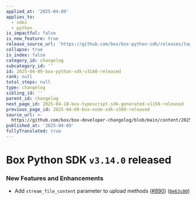 ```yaml
---
applied_at: '2025-04-09'
applies_to:
  - sdks
  - python
is_impactful: false
is_new_feature: true
release_source_url: 'https://github.com/box/box-python-sdk/releases/tag/v3.14.0'
collapse: true
is_index: false
category_id: changelog
subcategory_id: ''
id: 2025-04-09-box-python-sdk-v3140-released
rank: null
total_steps: null
type: changelog
sibling_id: ''
parent_id: changelog
next_page_id: 2025-04-10-box-typescript-sdk-generated-v1150-released
previous_page_id: 2025-04-09-box-node-sdk-v380-released
source_url: >-
  https://github.com/box/box-developer-changelog/blob/main/content/2025/04-09-box-python-sdk-v3140-released.md
published_at: '2025-04-09'
fullyTranslated: true
---
```

# Box Python SDK `v3.14.0` released

### New Features and Enhancements

* Add `stream_file_content` parameter to upload methods ([#890][1]) ([`0e63c00`][2])

[1]: https://github.com/box/box-python-sdk/issues/890

[2]: https://github.com/box/box-python-sdk/commit/0e63c002ee17618c08200c12caae4bb3890b1e90

